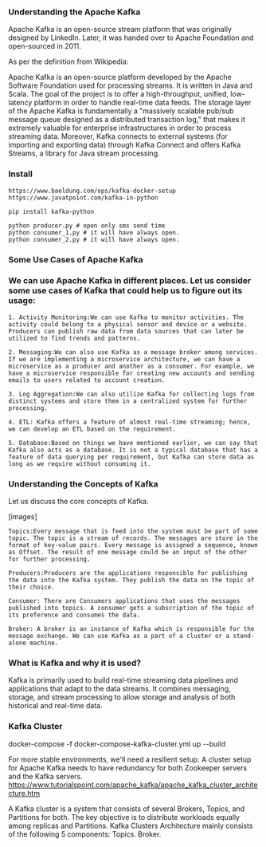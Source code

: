 ### Understanding the Apache Kafka
Apache Kafka is an open-source stream platform that was originally designed by LinkedIn. Later, it was handed over to Apache Foundation and open-sourced in 2011.

As per the definition from Wikipedia:

Apache Kafka is an open-source platform developed by the Apache Software Foundation used for processing streams. It is written in Java and Scala. The goal of the project is to offer a high-throughput, unified, low-latency platform in order to handle real-time data feeds. The storage layer of the Apache Kafka is fundamentally a "massively scalable pub/sub message queue designed as a distributed transaction log," that makes it extremely valuable for enterprise infrastructures in order to process streaming data. Moreover, Kafka connects to external systems (for importing and exporting data) through Kafka Connect and offers Kafka Streams, a library for Java stream processing.


### Install
```
https://www.baeldung.com/ops/kafka-docker-setup
https://www.javatpoint.com/kafka-in-python

pip install kafka-python

python producer.py # open only sms send time 
python consumer_1.py # it will have always open.
python consumer_2.py # it will have always open.
```


### Some Use Cases of Apache Kafka
### We can use Apache Kafka in different places. Let us consider some use cases of Kafka that could help us to figure out its usage:

```
1. Activity Monitoring:We can use Kafka to monitor activities. The activity could belong to a physical sensor and device or a website. Producers can publish raw data from data sources that can later be utilized to find trends and patterns.

2. Messaging:We can also use Kafka as a message broker among services. If we are implementing a microservice architecture, we can have a microservice as a producer and another as a consumer. For example, we have a microservice responsible for creating new accounts and sending emails to users related to account creation.

3. Log Aggregation:We can also utilize Kafka for collecting logs from distinct systems and store them in a centralized system for further processing.

4. ETL: Kafka offers a feature of almost real-time streaming; hence, we can develop an ETL based on the requirement.

5. Database:Based on things we have mentioned earlier, we can say that Kafka also acts as a database. It is not a typical database that has a feature of data querying per requirement, but Kafka can store data as long as we require without consuming it.
```


### Understanding the Concepts of Kafka

Let us discuss the core concepts of Kafka.

[images]

```
Topics:Every message that is feed into the system must be part of some topic. The topic is a stream of records. The messages are store in the format of key-value pairs. Every message is assigned a sequence, known as Offset. The result of one message could be an input of the other for further processing.

Producers:Producers are the applications responsible for publishing the data into the Kafka system. They publish the data on the topic of their choice.

Consumer: There are Consumers applications that uses the messages published into topics. A consumer gets a subscription of the topic of its preference and consumes the data.

Broker: A broker is an instance of Kafka which is responsible for the message exchange. We can use Kafka as a part of a cluster or a stand-alone machine.
```

### What is Kafka and why it is used?
Kafka is primarily used to build real-time streaming data pipelines and applications that adapt to the data streams. 
It combines messaging, storage, and stream processing to allow storage and analysis of both historical and real-time data.


### Kafka Cluster
docker-compose -f docker-compose-kafka-cluster.yml up --build

For more stable environments, we'll need a resilient setup. A cluster setup for Apache Kafka needs to have redundancy 
for both Zookeeper servers and the Kafka servers.
https://www.tutorialspoint.com/apache_kafka/apache_kafka_cluster_architecture.htm

A Kafka cluster is a system that consists of several Brokers, Topics, and Partitions for both. The key objective is to distribute workloads equally among replicas and Partitions. Kafka Clusters Architecture mainly consists of the following 5 components: Topics. Broker.






